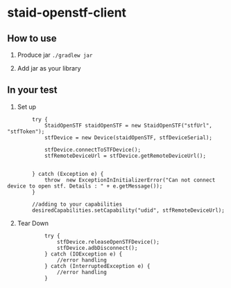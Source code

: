 # staid-openstf-client

## How to use
1. Produce jar 
```./gradlew jar```

2. Add jar as your library

## In your test
1. Set up
```
        try {
            StaidOpenSTF staidOpenSTF = new StaidOpenSTF("stfUrl", "stfToken");
            stfDevice = new Device(staidOpenSTF, stfDeviceSerial);

            stfDevice.connectToSTFDevice();
            stfRemoteDeviceUrl = stfDevice.getRemoteDeviceUrl();

            
        } catch (Exception e) {
            throw  new ExceptionInInitializerError("Can not connect device to open stf. Details : " + e.getMessage());
        }
         
        //adding to your capabilities
        desiredCapabilities.setCapability("udid", stfRemoteDeviceUrl);
```
2. Tear Down
```
            try {
                stfDevice.releaseOpenSTFDevice();
                stfDevice.adbDisconnect();
            } catch (IOException e) {
                //error handling
            } catch (InterruptedException e) {
                //error handling
            }
```
